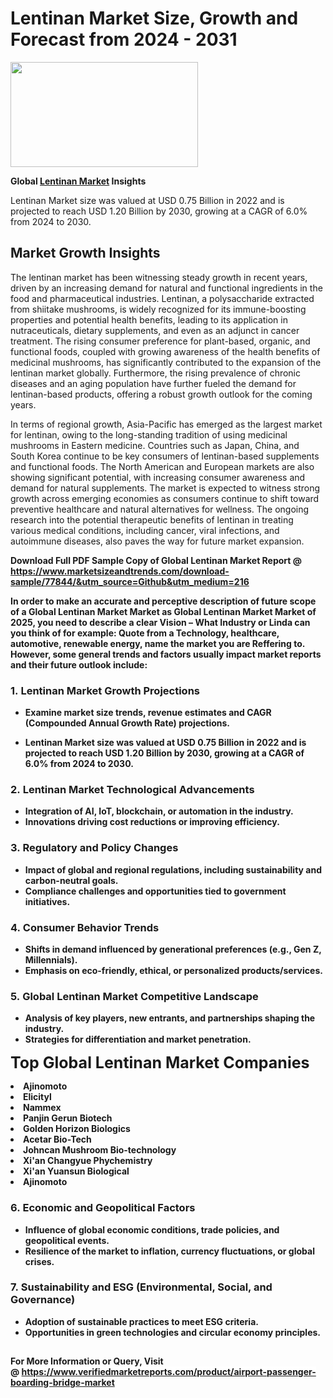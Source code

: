 <H1>Lentinan Market Size, Growth and Forecast from 2024 - 2031</H1><img class="aligncenter size-medium wp-image-584254" src="https://thirdeyenews.in/wp-content/uploads/2024/09/Global-Market-Research-300x168.jpeg" alt="" width="300" height="168" /><p><strong>Global&nbsp;<a href="https://www.marketsizeandtrends.com/download-sample/77844/&amp;utm_source=Github&utm_medium=216">Lentinan Market</a> Insights</strong></p><p>Lentinan Market size was valued at USD 0.75 Billion in 2022 and is projected to reach USD 1.20 Billion by 2030, growing at a CAGR of 6.0% from 2024 to 2030.</p><p><h2>Market Growth Insights</h2> <p>The lentinan market has been witnessing steady growth in recent years, driven by an increasing demand for natural and functional ingredients in the food and pharmaceutical industries. Lentinan, a polysaccharide extracted from shiitake mushrooms, is widely recognized for its immune-boosting properties and potential health benefits, leading to its application in nutraceuticals, dietary supplements, and even as an adjunct in cancer treatment. The rising consumer preference for plant-based, organic, and functional foods, coupled with growing awareness of the health benefits of medicinal mushrooms, has significantly contributed to the expansion of the lentinan market globally. Furthermore, the rising prevalence of chronic diseases and an aging population have further fueled the demand for lentinan-based products, offering a robust growth outlook for the coming years.</p> <p><strong></strong></p> <p>In terms of regional growth, Asia-Pacific has emerged as the largest market for lentinan, owing to the long-standing tradition of using medicinal mushrooms in Eastern medicine. Countries such as Japan, China, and South Korea continue to be key consumers of lentinan-based supplements and functional foods. The North American and European markets are also showing significant potential, with increasing consumer awareness and demand for natural supplements. The market is expected to witness strong growth across emerging economies as consumers continue to shift toward preventive healthcare and natural alternatives for wellness. The ongoing research into the potential therapeutic benefits of lentinan in treating various medical conditions, including cancer, viral infections, and autoimmune diseases, also paves the way for future market expansion.</p> <p><strong></p><p><span class=""><strong>Download Full PDF Sample Copy of Global Lentinan Market Report</strong> @ <a href="https://www.marketsizeandtrends.com/download-sample/77844/&amp;utm_source=Github&utm_medium=216" target="_blank">https://www.marketsizeandtrends.com/download-sample/77844/&amp;utm_source=Github&utm_medium=216</a></span></p><p>In order to make an accurate and perceptive description of future scope of a Global&nbsp;Lentinan Market Market as Global&nbsp;Lentinan Market Market of 2025, you need to describe a clear Vision &ndash; What Industry or Linda can you think of for example: Quote from a Technology, healthcare, automotive, renewable energy, name the market you are Reffering to. However, some general trends and factors usually impact market reports and their future outlook include:</p><h3>1.&nbsp;<strong>Lentinan Market Growth Projections</strong></h3><ul><li>Examine market size trends, revenue estimates and CAGR (Compounded Annual Growth Rate) projections.</li><li><p>Lentinan Market size was valued at USD 0.75 Billion in 2022 and is projected to reach USD 1.20 Billion by 2030, growing at a CAGR of 6.0% from 2024 to 2030.</p></li></ul><h3>2.&nbsp;<strong>Lentinan Market Technological Advancements</strong></h3><ul><li>Integration of AI, IoT, blockchain, or automation in the industry.</li><li>Innovations driving cost reductions or improving efficiency.</li></ul><h3>3.&nbsp;<strong>Regulatory and Policy Changes</strong></h3><ul><li>Impact of global and regional regulations, including sustainability and carbon-neutral goals.</li><li>Compliance challenges and opportunities tied to government initiatives.</li></ul><h3>4.&nbsp;<strong>Consumer Behavior Trends</strong></h3><ul><li>Shifts in demand influenced by generational preferences (e.g., Gen Z, Millennials).</li><li>Emphasis on eco-friendly, ethical, or personalized products/services.</li></ul><h3>5.&nbsp;<strong>Global Lentinan Market Competitive Landscape</strong></h3><ul><li>Analysis of key players, new entrants, and partnerships shaping the industry.</li><li>Strategies for differentiation and market penetration.</li></ul><p data-pm-slice="1 1 []"><span style="color: inherit; font-family: inherit; font-size: 25px;">Top Global Lentinan Market Companies</span></p><div class="" data-test-id=""><p><li>Ajinomoto</li><li> Elicityl</li><li> Nammex</li><li> Panjin Gerun Biotech</li><li> Golden Horizon Biologics</li><li> Acetar Bio-Tech</li><li> Johncan Mushroom Bio-technology</li><li> Xi'an Changyue Phychemistry</li><li> Xi'an Yuansun Biological</li><li> Ajinomoto</li></p></div><h3>6.&nbsp;<strong>Economic and Geopolitical Factors</strong></h3><ul><li>Influence of global economic conditions, trade policies, and geopolitical events.</li><li>Resilience of the market to inflation, currency fluctuations, or global crises.</li></ul><h3>7.&nbsp;<strong>Sustainability and ESG (Environmental, Social, and Governance)</strong></h3><ul><li>Adoption of sustainable practices to meet ESG criteria.</li><li>Opportunities in green technologies and circular economy principles.</li></ul><h2><strong style="font-size: 14px;">For More Information or Query, Visit @&nbsp;</strong><a style="background-color: #ffffff; font-size: 14px;" href="https://www.marketsizeandtrends.com/report/lentinan-market/" target="_blank">https://www.verifiedmarketreports.com/product/airport-passenger-boarding-bridge-market</a></h2>
